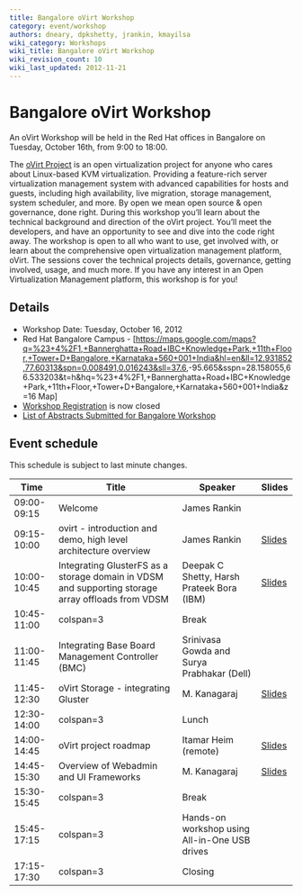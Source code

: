 ```yaml
---
title: Bangalore oVirt Workshop
category: event/workshop
authors: dneary, dpkshetty, jrankin, kmayilsa
wiki_category: Workshops
wiki_title: Bangalore oVirt Workshop
wiki_revision_count: 10
wiki_last_updated: 2012-11-21
---
```


# Bangalore oVirt Workshop

An oVirt Workshop will be held in the Red Hat offices in Bangalore on Tuesday, October 16th, from 9:00 to 18:00.

The [oVirt Project](/) is an open virtualization project for anyone who cares about Linux-based KVM virtualization. Providing a feature-rich server virtualization management system with advanced capabilities for hosts and guests, including high availability, live migration, storage management, system scheduler, and more. By open we mean open source & open governance, done right. During this workshop you’ll learn about the technical background and direction of the oVirt project. You’ll meet the developers, and have an opportunity to see and dive into the code right away. The workshop is open to all who want to use, get involved with, or learn about the comprehensive open virtualization management platform, oVirt. The sessions cover the technical projects details, governance, getting involved, usage, and much more. If you have any interest in an Open Virtualization Management platform, this workshop is for you!

## Details

*   Workshop Date: Tuesday, October 16, 2012
*   Red Hat Bangalore Campus - [<https://maps.google.com/maps?q=%23+4%2F1,+Bannerghatta+Road+IBC+Knowledge+Park,+11th+Floor,+Tower+D+Bangalore,+Karnataka+560+001+India&hl=en&ll=12.931852,77.60313&spn=0.008491,0.016243&sll=37.6>,-95.665&sspn=28.158055,66.533203&t=h&hq=%23+4%2F1,+Bannerghatta+Road+IBC+Knowledge+Park,+11th+Floor,+Tower+D+Bangalore,+Karnataka+560+001+India&z=16 Map]
*   [Workshop Registration](http://ovirtbangalore2012.eventbrite.com/) is now closed
*   [List of Abstracts Submitted for Bangalore Workshop](http://wiki.ovirt.org/wiki/Bangalore_Abstracts)

## Event schedule

This schedule is subject to last minute changes.

| Time        | Title                                                                                             | Speaker                                    | Slides                                                         |
|-------------|---------------------------------------------------------------------------------------------------|--------------------------------------------|----------------------------------------------------------------|
| 09:00-09:15 | Welcome                                                                                           | James Rankin                               |                                                                |
| 09:15-10:00 | ovirt - introduction and demo, high level architecture overview                                   | James Rankin                               | [ Slides](/images/wiki/OVirt-intro-bangalore-oct2012.pdf)  |
| 10:00-10:45 | Integrating GlusterFS as a storage domain in VDSM and supporting storage array offloads from VDSM | Deepak C Shetty, Harsh Prateek Bora (IBM)  | [ Slides](/images/wiki/Ovirt_wksp_blr.pdf)                 |
| 10:45-11:00 | colspan=3 | Break                                                                                 |
| 11:00-11:45 | Integrating Base Board Management Controller (BMC)                                                | Srinivasa Gowda and Surya Prabhakar (Dell) |                                                                |
| 11:45-12:30 | oVirt Storage - integrating Gluster                                                               | M. Kanagaraj                               | [ Slides](/images/wiki/OVirt-Gluster.pdf)                 |
| 12:30-14:00 | colspan=3 | Lunch                                                                                 |
| 14:00-14:45 | oVirt project roadmap                                                                             | Itamar Heim (remote)                       | [ Slides](/images/wiki/Heim-ovirt-roadmap-barcelona.pdf)   |
| 14:45-15:30 | Overview of Webadmin and UI Frameworks                                                            | M. Kanagaraj                               | [ Slides](/images/wiki/OVirt-engine-Webadmin-2012-10.pdf) |
| 15:30-15:45 | colspan=3 | Break                                                                                 |
| 15:45-17:15 | colspan=3 | Hands-on workshop using All-in-One USB drives                                         |
| 17:15-17:30 | colspan=3 | Closing                                                                               |

